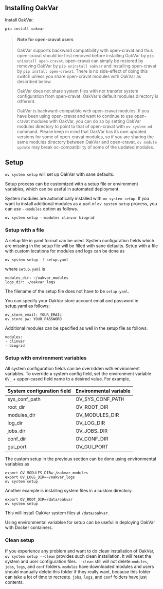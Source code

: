 ## Installing OakVar

Install OakVar.

    pip install oakvar

> #### Note for open-cravat users
>
> OakVar supports backward compatibility with open-cravat and thus open-cravat should be first removed before installing OakVar by `pip uninstall open-cravat`. open-cravat can simply be restored by removing OakVar by `pip uninstall oakvar` and installing open-cravat by `pip install open-cravat`. There is no side-effect of doing this switch unless you share open-cravat modules with OakVar as described below.
>
> OakVar does not share system files with nor transfer system configuration from open-cravat. OakVar's default modules directory is different.
>
> OakVar is backward-compatible with open-cravat modules. If you have been using open-cravat and want to continue to use open-cravat modules with OakVar, you can do so by setting OakVar modules directory to point to that of open-cravat with `ov system md` command. Please keep in mind that OakVar has its own updated versions for some of open-cravat modules, so if you are sharing the same modules directory between OakVar and open-cravat, `ov module update` may break oc-compatibility of some of the updated modules.

## Setup

`ov system setup` will set up OakVar with sane defaults.

Setup process can be customized with a setup file or environment variables, which can be useful in automated deployment.

System modules are automatically installed with `ov system setup`. If you want to install additional modules as a part of `ov system setup` process, you can use `--modules` option as follows.

    ov system setup --modules clinvar biogrid

### Setup with a file

A setup file in yaml format can be used. System configuration fields which are missing in the setup file will be filled with sane defaults. Setup with a file with custom locations for modules and logs can be done as

    ov system setup -f setup.yaml

where `setup.yaml` is

    modules_dir: ~/oakvar_modules
    logs_dir: ~/oakvar_logs

The filename of the setup file does not have to be `setup.yaml`. 

You can specify your OakVar store account email and password in setup.yaml as follows:

    ov_store_email: YOUR_EMAIL
    ov_store_pw: YOUR_PASSWORD

Additional modules can be specified as well in the setup file as follows.

    modules:
    - clinvar
    - biogrid

### Setup with environment variables

All system configuration fields can be overridden with environment variables. To override a system config field, set the environment variable `OV_` + upper-cased field name to a desired value. For example, 

System configuration field | Environmental variable |
---------------------------|--------------|
sys_conf_path | OV_SYS_CONF_PATH |
root_dir | OV_ROOT_DIR |
modules_dir | OV_MODULES_DIR |
log_dir | OV_LOG_DIR |
jobs_dir | OV_JOBS_DIR |
conf_dir | OV_CONF_DIR |
gui_port | OV_GUI_PORT |

The custom setup in the previous section can be done using environmental variables as

    export OV_MODULES_DIR=~/oakvar_modules
    export OV_LOGS_DIR=~/oakvar_logs
    ov system setup

Another example is installing system files in a custom directory.

    export OV_ROOT_DIR=/data/oakvar
    ov system setup

This will install OakVar system files at `/data/oakvar`.

Using environmental variablse for setup can be useful in deploying OakVar with Docker containers.

### Clean setup

If you experience any problem and want to do clean installation of OakVar, `ov system setup --clean` provides such clean installation. It will reset the system and user configuration files. `--clean` still will not delete `modules`, `jobs`, `logs`, and `conf` folders. `modules` have downloaded modules and users should manually delete this folder if they really want, because this folder can take a lot of time to recreate. `jobs`, `logs`, and `conf` folders have just contents.

